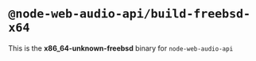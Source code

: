 # `@node-web-audio-api/build-freebsd-x64`

This is the **x86_64-unknown-freebsd** binary for `node-web-audio-api`
